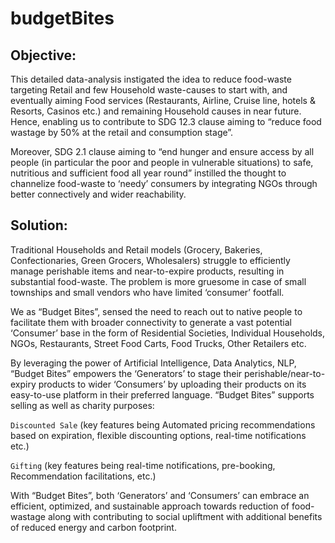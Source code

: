 # budgetBites

## Objective:

This detailed data-analysis instigated the idea to reduce food-waste targeting Retail and few Household waste-causes to start with, and eventually aiming Food services (Restaurants, Airline, Cruise line, hotels & Resorts, Casinos etc.) and remaining Household causes in near future. Hence, enabling us to contribute to SDG 12.3 clause aiming to “reduce food wastage by 50% at the retail and consumption stage”.

Moreover, SDG 2.1 clause aiming to “end hunger and ensure access by all people (in particular the poor and people in vulnerable situations) to safe, nutritious and sufficient food all year round” instilled the thought to channelize food-waste to ‘needy’ consumers by integrating NGOs through better connectively and wider reachability.


## Solution:

Traditional Households and Retail models (Grocery, Bakeries, Confectionaries, Green Grocers, Wholesalers) struggle to efficiently manage perishable items and near-to-expire products, resulting in substantial food-waste. The problem is more gruesome in case of small townships and small vendors who have limited ‘consumer’ footfall.

 We as “Budget Bites”, sensed the need to reach out to native people to facilitate them with broader connectivity to generate a vast potential ‘Consumer’ base in the form of Residential Societies, Individual Households, NGOs, Restaurants, Street Food Carts, Food Trucks, Other Retailers etc.

 By leveraging the power of Artificial Intelligence, Data Analytics, NLP, “Budget Bites” empowers the ‘Generators’ to stage their perishable/near-to-expiry products to wider ‘Consumers’ by uploading their products on its easy-to-use platform in their preferred language. “Budget Bites” supports selling as well as charity purposes:

`Discounted Sale` (key features being Automated pricing recommendations based on expiration, flexible discounting options, real-time notifications etc.)

`Gifting` (key features being real-time notifications, pre-booking, Recommendation facilitations, etc.)

With “Budget Bites”, both ‘Generators’ and ‘Consumers’ can embrace an efficient, optimized, and sustainable approach towards reduction of food-wastage along with contributing to social upliftment with additional benefits of reduced energy and carbon footprint.